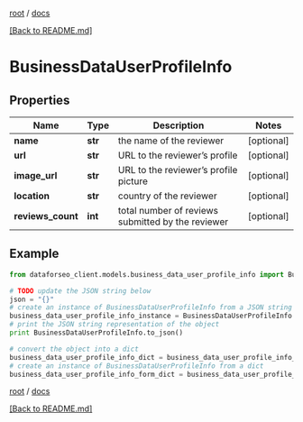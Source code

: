 [root](./../ "root") / [docs](./ "docs")

[[Back to README.md]](./../README.md "[Back to README.md]")

# BusinessDataUserProfileInfo

## Properties

Name | Type | Description | Notes
------------ | ------------- | ------------- | -------------
**name** | **str** | the name of the reviewer | [optional]
**url** | **str** | URL to the reviewer’s profile | [optional]
**image_url** | **str** | URL to the reviewer’s profile picture | [optional]
**location** | **str** | country of the reviewer | [optional]
**reviews_count** | **int** | total number of reviews submitted by the reviewer | [optional]

## Example

```python
from dataforseo_client.models.business_data_user_profile_info import BusinessDataUserProfileInfo

# TODO update the JSON string below
json = "{}"
# create an instance of BusinessDataUserProfileInfo from a JSON string
business_data_user_profile_info_instance = BusinessDataUserProfileInfo.from_json(json)
# print the JSON string representation of the object
print BusinessDataUserProfileInfo.to_json()

# convert the object into a dict
business_data_user_profile_info_dict = business_data_user_profile_info_instance.to_dict()
# create an instance of BusinessDataUserProfileInfo from a dict
business_data_user_profile_info_form_dict = business_data_user_profile_info.from_dict(business_data_user_profile_info_dict)
```

  

[root](./../ "root") / [docs](./ "docs")

[[Back to README.md]](./../README.md "[Back to README.md]")
